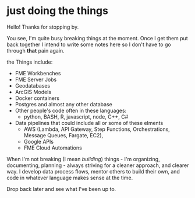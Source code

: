 # just doing the things
Hello! Thanks for stopping by. 


You see, I'm quite busy breaking things at the moment. Once I get them put back together I intend to write some notes here so I don't have to go through **that** pain again. 


the Things include:
- FME Workbenches
- FME Server Jobs
- Geodatabases
- ArcGIS Models
- Docker containers
- Postgres and almost any other database
- Other people's code often in these languages:
  - python, BASH, R, javascript, node, C++, C#
- Data pipelines that could include all or some of these elments
  - AWS (Lambda, API Gateway, Step Functions, Orchestrations, Message Queues, Fargate, EC2), 
  - Google APIs
  - FME Cloud Automations


When I'm not breaking (I mean *building*) things - I'm organizing, documenting, planning - always striving for a cleaner approach, and clearer way. I develop data process flows, mentor others to build their own, and code in whatever language makes sense at the time.


Drop back later and see what I've been up to.
